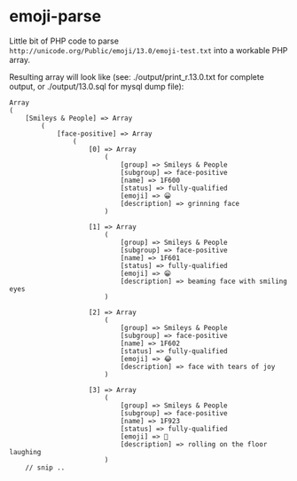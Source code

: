 # emoji-parse

Little bit of PHP code to parse `http://unicode.org/Public/emoji/13.0/emoji-test.txt` into a workable PHP array. 

Resulting array will look like (see: ./output/print_r.13.0.txt for complete output, or ./output/13.0.sql for mysql dump file):

    Array
    (
        [Smileys & People] => Array
            (
                [face-positive] => Array
                    (
                        [0] => Array
                            (
                                [group] => Smileys & People
                                [subgroup] => face-positive
                                [name] => 1F600
                                [status] => fully-qualified
                                [emoji] => 😀
                                [description] => grinning face
                            )
    
                        [1] => Array
                            (
                                [group] => Smileys & People
                                [subgroup] => face-positive
                                [name] => 1F601
                                [status] => fully-qualified
                                [emoji] => 😁
                                [description] => beaming face with smiling eyes
                            )
    
                        [2] => Array
                            (
                                [group] => Smileys & People
                                [subgroup] => face-positive
                                [name] => 1F602
                                [status] => fully-qualified
                                [emoji] => 😂
                                [description] => face with tears of joy
                            )
    
                        [3] => Array
                            (
                                [group] => Smileys & People
                                [subgroup] => face-positive
                                [name] => 1F923
                                [status] => fully-qualified
                                [emoji] => 🤣
                                [description] => rolling on the floor laughing
                            )
        // snip ..
